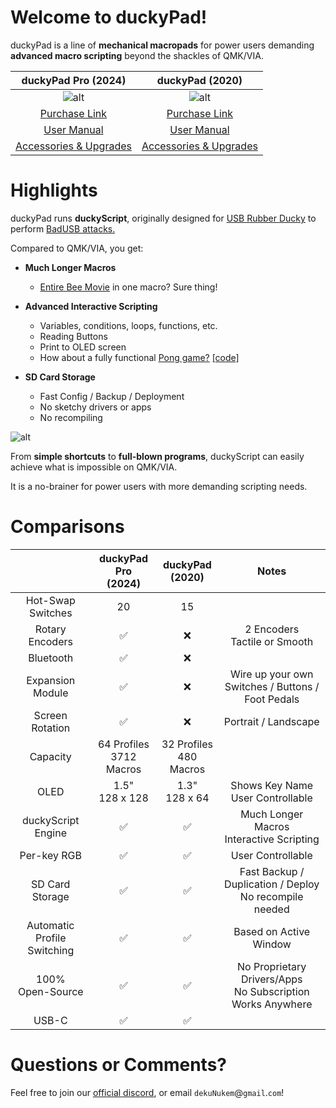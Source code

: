 # Welcome to duckyPad!

duckyPad is a line of **mechanical macropads** for power users demanding **advanced macro scripting** beyond the shackles of QMK/VIA.

|duckyPad Pro (2024)|duckyPad (2020)|
|:--:|:--:|
|![alt](../resources/photos/sq.jpeg)|![alt](../resources/photos/og.jpeg)|
|[Purchase Link](https://www.tindie.com/products/37399/)|[Purchase Link](https://www.tindie.com/products/21984/)|
|[User Manual](getting_started.md)|[User Manual](https://dekunukem.github.io/duckyPad/getting_started.html)|
|[Accessories & Upgrades](https://www.tindie.com/products/dekunukem/duckypad-pro-accessories/)|[Accessories & Upgrades](https://www.tindie.com/products/dekunukem/duckypad-accessories/)|

# Highlights

duckyPad runs **duckyScript**, originally designed for [USB Rubber Ducky](https://shop.hak5.org/products/usb-rubber-ducky-deluxe) to perform [BadUSB attacks.](https://arstechnica.com/information-technology/2014/07/this-thumbdrive-hacks-computers-badusb-exploit-makes-devices-turn-evil/)

Compared to QMK/VIA, you get:

* **Much Longer Macros**
	* [Entire Bee Movie](../resources/beemovie.txt) in one macro? Sure thing!

* **Advanced Interactive Scripting**
	* Variables, conditions, loops, functions, etc.
	* Reading Buttons
	* Print to OLED screen
	* How about a fully functional [Pong game?](../resources/photos/pong.gif) [[code]](../resources/pong.txt)

* **SD Card Storage**
	* Fast Config / Backup / Deployment
	* No sketchy drivers or apps
	* No recompiling

![alt](../resources/photos/quarter.jpeg)

From **simple shortcuts** to **full-blown programs**, duckyScript can easily achieve what is impossible on QMK/VIA.

It is a no-brainer for power users with more demanding scripting needs.

# Comparisons

||duckyPad Pro<br>(2024)|duckyPad<br>(2020)|Notes|
|:--:|:--:|:--:|:--:|
|Hot-Swap Switches|20|15||
|Rotary Encoders|✅|❌|2 Encoders<br>Tactile or Smooth|
|Bluetooth|✅|❌||
|Expansion Module|✅|❌|Wire up your own<br>Switches / Buttons / Foot Pedals|
|Screen Rotation|✅|❌|Portrait / Landscape|
|Capacity|64 Profiles<br>3712 Macros|32 Profiles<br>480 Macros||
|OLED|1.5"<br>128 x 128|1.3"<br>128 x 64|Shows Key Name<br>User Controllable|
|duckyScript<br>Engine|✅|✅|Much Longer Macros<br>Interactive Scripting|
|Per-key RGB|✅|✅|User Controllable|
|SD Card<br>Storage|✅|✅|Fast Backup / Duplication / Deploy<br>No recompile needed|
|Automatic<br>Profile Switching|✅|✅|Based on Active Window|
|100%<br>Open-Source|✅|✅|No Proprietary Drivers/Apps<br>No Subscription<br>Works Anywhere|
|USB-C|✅|✅||

# Questions or Comments?

Feel free to join our [official discord](https://discord.gg/4sJCBx5), or email `dekuNukem`@`gmail`.`com`!